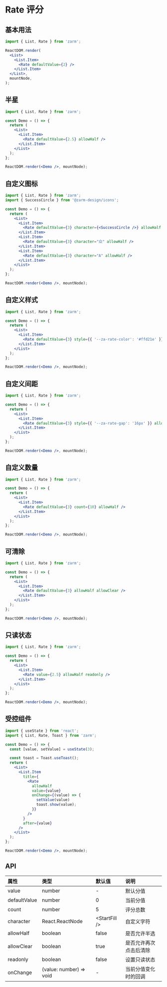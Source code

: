 # Rate 评分

## 基本用法

```jsx
import { List, Rate } from 'zarm';

ReactDOM.render(
  <List>
    <List.Item>
      <Rate defaultValue={2} />
    </List.Item>
  </List>,
  mountNode,
);
```

## 半星

```jsx
import { List, Rate } from 'zarm';

const Demo = () => {
  return (
    <List>
      <List.Item>
        <Rate defaultValue={2.5} allowHalf />
      </List.Item>
    </List>
  );
};

ReactDOM.render(<Demo />, mountNode);
```

## 自定义图标

```jsx
import { List, Rate } from 'zarm';
import { SuccessCircle } from '@zarm-design/icons';

const Demo = () => {
  return (
    <List>
      <List.Item>
        <Rate defaultValue={3} character={<SuccessCircle />} allowHalf />
      </List.Item>
      <List.Item>
        <Rate defaultValue={3} character="众" allowHalf />
      </List.Item>
      <List.Item>
        <Rate defaultValue={3} character="A" allowHalf />
      </List.Item>
    </List>
  );
};

ReactDOM.render(<Demo />, mountNode);
```

## 自定义样式

```jsx
import { List, Rate } from 'zarm';

const Demo = () => {
  return (
    <List>
      <List.Item>
        <Rate defaultValue={3} style={{ '--za-rate-color': '#ffd21e' }} allowHalf />
      </List.Item>
    </List>
  );
};

ReactDOM.render(<Demo />, mountNode);
```

## 自定义间距

```jsx
import { List, Rate } from 'zarm';

const Demo = () => {
  return (
    <List>
      <List.Item>
        <Rate defaultValue={3} style={{ '--za-rate-gap': '16px' }} allowHalf />
      </List.Item>
    </List>
  );
};

ReactDOM.render(<Demo />, mountNode);
```

## 自定义数量

```jsx
import { List, Rate } from 'zarm';

const Demo = () => {
  return (
    <List>
      <List.Item>
        <Rate defaultValue={3} count={10} allowHalf />
      </List.Item>
    </List>
  );
};

ReactDOM.render(<Demo />, mountNode);
```

## 可清除

```jsx
import { List, Rate } from 'zarm';

const Demo = () => {
  return (
    <List>
      <List.Item>
        <Rate defaultValue={3} allowHalf allowClear />
      </List.Item>
    </List>
  );
};

ReactDOM.render(<Demo />, mountNode);
```

## 只读状态

```jsx
import { List, Rate } from 'zarm';

const Demo = () => {
  return (
    <List>
      <List.Item>
        <Rate value={2.5} allowHalf readonly />
      </List.Item>
    </List>
  );
};

ReactDOM.render(<Demo />, mountNode);
```

## 受控组件

```jsx
import { useState } from 'react';
import { List, Rate, Toast } from 'zarm';

const Demo = () => {
  const [value, setValue] = useState(3);

  const toast = Toast.useToast();
  return (
    <List>
      <List.Item
        title={
          <Rate
            allowHalf
            value={value}
            onChange={(value) => {
              setValue(value)
              toast.show(value);
            }}
          />
        }
        after={value}
      />
    </List>
  );
};

ReactDOM.render(<Demo />, mountNode);
```

## API

| 属性         | 类型                    | 默认值           | 说明                   |
| :----------- | :---------------------- | :--------------- | :--------------------- |
| value        | number                  | -                | 默认分值               |
| defaultValue | number                  | 0                | 当前分值               |
| count        | number                  | 5                | 评分总数               |
| character    | React.ReactNode         | \<StartFill \/\> | 自定义字符             |
| allowHalf    | boolean                 | false            | 是否允许半选           |
| allowClear   | boolean                 | true             | 是否允许再次点击后清除 |
| readonly     | boolean                 | false            | 设置只读状态           |
| onChange     | (value: number) => void | -                | 当前分值变化时的回调   |
